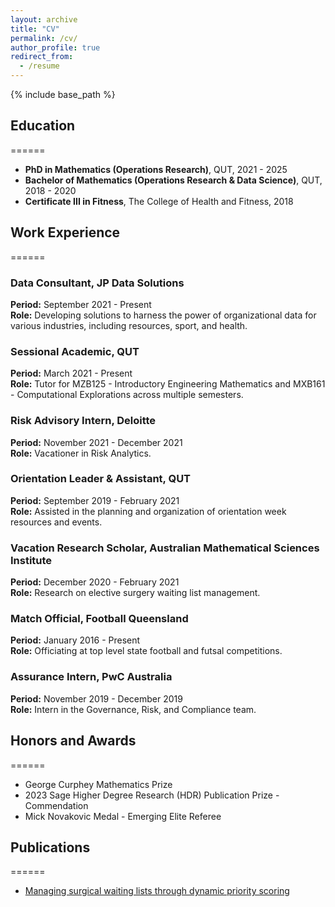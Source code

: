 ```yaml
---
layout: archive
title: "CV"
permalink: /cv/
author_profile: true
redirect_from:
  - /resume
---
```


{% include base_path %}


## Education
======  
- **PhD in Mathematics (Operations Research)**, QUT, 2021 - 2025  
- **Bachelor of Mathematics (Operations Research & Data Science)**, QUT, 2018 - 2020  
- **Certificate III in Fitness**, The College of Health and Fitness, 2018  

## Work Experience
======
### Data Consultant, JP Data Solutions  
**Period:** September 2021 - Present  
**Role:** Developing solutions to harness the power of organizational data for various industries, including resources, sport, and health.

### Sessional Academic, QUT  
**Period:** March 2021 - Present  
**Role:** Tutor for MZB125 - Introductory Engineering Mathematics and MXB161 - Computational Explorations across multiple semesters.

### Risk Advisory Intern, Deloitte  
**Period:** November 2021 - December 2021  
**Role:** Vacationer in Risk Analytics.

### Orientation Leader & Assistant, QUT  
**Period:** September 2019 - February 2021  
**Role:** Assisted in the planning and organization of orientation week resources and events.

### Vacation Research Scholar, Australian Mathematical Sciences Institute  
**Period:** December 2020 - February 2021  
**Role:** Research on elective surgery waiting list management.

### Match Official, Football Queensland  
**Period:** January 2016 - Present  
**Role:** Officiating at top level state football and futsal competitions.

### Assurance Intern, PwC Australia  
**Period:** November 2019 - December 2019  
**Role:** Intern in the Governance, Risk, and Compliance team.


## Honors and Awards
======
- George Curphey Mathematics Prize  
- 2023 Sage Higher Degree Research (HDR) Publication Prize - Commendation  
- Mick Novakovic Medal - Emerging Elite Referee  

## Publications
======
- [Managing surgical waiting lists through dynamic priority scoring](https://doi.org/10.1007/s10729-023-09648-1)



<!-- 
Education
======
* Bachelor of Mathematics (Operations Research & Data Science), QUT, 2020
* Doctor of Philosophy (Mathematics), QUT, 2024

Work experience
======
* Summer Vacationer, Deloitte - November 2021 - December 2021 
  * Intern in the Risk Analytics team in Risk Advisory

* Sessional Academic, QUT - March 2021 - present
  * Tutor for MZB125 - Introductory Engineering Mathematics (Semester 1 & 2, 2021) & MXB161 - Computational Explorations (Semester 2, 2021)

* Orientation Leader & Assistant, QUT - September 2019 - February 2021
  * Programs Assistant (2021) - assisting in the development, planning and organisation of orientation week resources and events.
  * Welcome Tent Assistant (2020) - aiding in the daily operation of the welcome tent during orientation week and leading small teams of volunteers
  * Group interview facilitator for volunteer intakes of the QUT Connect Program

* Summer Vacationer, PwC - November 2019 - December 2019
  * Intern in the Governance, Risk and Compliance team in Audit & Assurance -->



<!-- Skills
======
* Skill 1
* Skill 2
  * Sub-skill 2.1
  * Sub-skill 2.2
  * Sub-skill 2.3
* Skill 3

Publications
======
  <ul>{% for post in site.publications %}
    {% include archive-single-cv.html %}
  {% endfor %}</ul>
  
Talks
======
  <ul>{% for post in site.talks %}
    {% include archive-single-talk-cv.html %}
  {% endfor %}</ul>
  